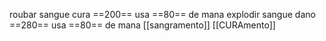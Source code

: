 roubar sangue cura ==200== usa ==80== de mana
explodir sangue dano ==280== usa ==80== de mana
[[sangramento]]
[[CURAmento]]

